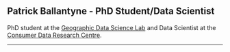 ## Patrick Ballantyne - PhD Student/Data Scientist


PhD student at the [Geographic Data Science Lab](https://www.liverpool.ac.uk/geographic-data-science/) and Data Scientist at the [Consumer Data Research Centre](https://www.cdrc.ac.uk).

--- 


